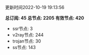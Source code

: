 更新时间2022-10-19 19:13:56

**总订阅: 45**
**总节点: 2205**
**有效节点: 420**
- ssr节点: 3
- v2ray节点: 244
- trojan节点: 30
- ss节点: 143
